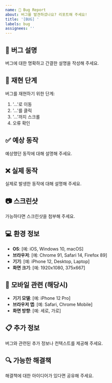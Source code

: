 ```yaml
---
name: 🐛 Bug Report
about: 버그를 발견하셨나요? 리포트해 주세요!
title: '[BUG] '
labels: bug
assignees: ''
---
```


## 🐛 버그 설명
버그에 대한 명확하고 간결한 설명을 작성해 주세요.

## 🔄 재현 단계
버그를 재현하기 위한 단계:
1. '...'로 이동
2. '...'를 클릭
3. '...'까지 스크롤
4. 오류 확인

## ✅ 예상 동작
예상했던 동작에 대해 설명해 주세요.

## ❌ 실제 동작
실제로 발생한 동작에 대해 설명해 주세요.

## 📷 스크린샷
가능하다면 스크린샷을 첨부해 주세요.

## 💻 환경 정보
- **OS**: [예: iOS, Windows 10, macOS]
- **브라우저**: [예: Chrome 91, Safari 14, Firefox 89]
- **기기**: [예: iPhone 12, Desktop, Laptop]
- **화면 크기**: [예: 1920x1080, 375x667]

## 📱 모바일 관련 (해당시)
- **기기 모델**: [예: iPhone 12 Pro]
- **브라우저 앱**: [예: Safari, Chrome Mobile]
- **화면 방향**: [예: 세로, 가로]

## 📋 추가 정보
버그와 관련된 추가 정보나 컨텍스트를 제공해 주세요.

## 🔍 가능한 해결책
해결책에 대한 아이디어가 있다면 공유해 주세요.
